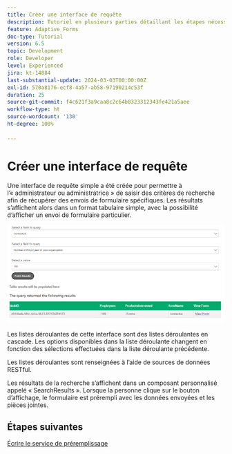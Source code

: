 ```yaml
---
title: Créer une interface de requête
description: Tutoriel en plusieurs parties détaillant les étapes nécessaires pour interroger les envois de formulaire stockés dans Azure Portal
feature: Adaptive Forms
doc-type: Tutorial
version: 6.5
topic: Development
role: Developer
level: Experienced
jira: kt-14884
last-substantial-update: 2024-03-03T00:00:00Z
exl-id: 570a8176-ecf8-4a57-ab58-97190214c53f
duration: 25
source-git-commit: f4c621f3a9caa8c2c64b8323312343fe421a5aee
workflow-type: ht
source-wordcount: '130'
ht-degree: 100%

---
```


# Créer une interface de requête

Une interface de requête simple a été créée pour permettre à l’« administrateur ou administratrice » de saisir des critères de recherche afin de récupérer des envois de formulaire spécifiques. Les résultats s’affichent alors dans un format tabulaire simple, avec la possibilité d’afficher un envoi de formulaire particulier.

![query-submissions](assets/query-submissions.png)

Les listes déroulantes de cette interface sont des listes déroulantes en cascade. Les options disponibles dans la liste déroulante changent en fonction des sélections effectuées dans la liste déroulante précédente.

Les listes déroulantes sont renseignées à l’aide de sources de données RESTful.

Les résultats de la recherche s’affichent dans un composant personnalisé appelé « SearchResults ». Lorsque la personne clique sur le bouton d’affichage, le formulaire est prérempli avec les données envoyées et les pièces jointes.

## Étapes suivantes

[Écrire le service de préremplissage](./part4.md)
